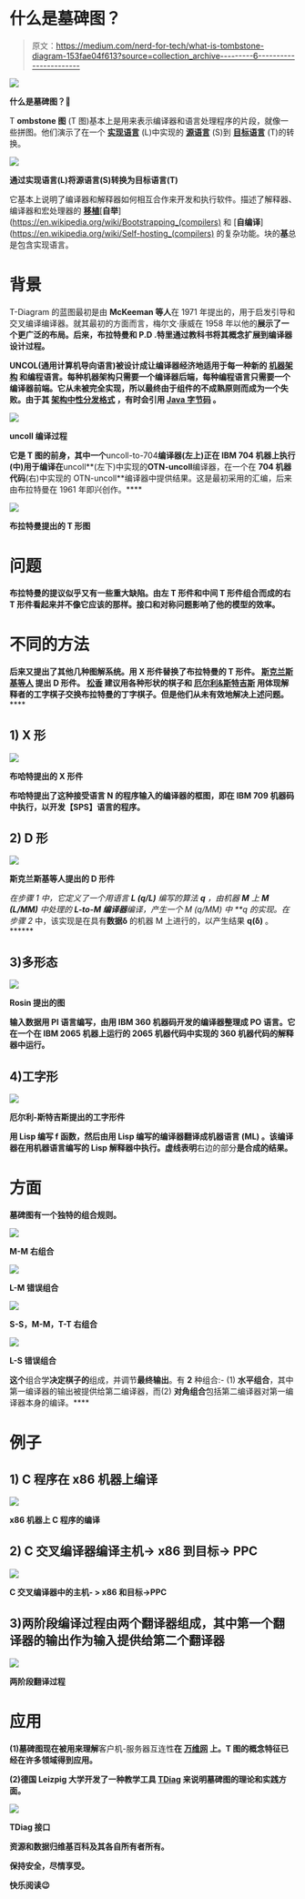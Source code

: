 # 什么是墓碑图？

> 原文：<https://medium.com/nerd-for-tech/what-is-tombstone-diagram-153fae04f613?source=collection_archive---------6----------------------->

![](img/eaada6dda8d67083500aa3fda63defce.png)

**什么是墓碑图？🤔**

T **ombstone 图** (T 图)基本上是用来表示编译器和语言处理程序的片段，就像一些拼图。他们演示了在一个 [**实现语言**](https://en.wikipedia.org/wiki/Implementation_language) (L)中实现的 [**源语言**](https://en.wikipedia.org/wiki/Source_code) (S)到 [**目标语言**](https://en.wikipedia.org/wiki/Target_language_(computing)) (T)的转换。

![](img/e495326a12dd5cb4b516223328cace7d.png)

**通过实现语言(L)将源语言(S)转换为目标语言(T)**

它基本上说明了编译器和解释器如何相互合作来开发和执行软件。描述了解释器、编译器和宏处理器的 [**移植**](https://en.wikipedia.org/wiki/Porting)[**自举**](https://en.wikipedia.org/wiki/Bootstrapping_(compilers) 和 [**自编译**](https://en.wikipedia.org/wiki/Self-hosting_(compilers) 的复杂功能。块的**基**总是包含实现语言。

# 背景

T-Diagram 的蓝图最初是由 **McKeeman 等人**在 1971 年提出的，用于启发引导和交叉编译编译器。就其最初的方面而言，梅尔文·康威在 1958 年以他的[](https://en.wikipedia.org/wiki/UNCOL)**展示了一个更广泛的布局。后来，**布拉特曼**和 **P.D .特里**通过教科书将其概念扩展到编译器设计过程。**

**UNCOL(通用计算机导向语言)被设计成让编译器经济地适用于每一种新的 [**机器架构**](https://en.wikipedia.org/wiki/Instruction_set) 和编程语言。每种机器架构只需要一个编译器后端，每种编程语言只需要一个编译器前端。它从未被完全实现，所以最终由于组件的不成熟原则而成为一个失败。由于其 [**架构中性分发格式**](https://en.wikipedia.org/wiki/Architecture_Neutral_Distribution_Format) ，有时会引用 [**Java 字节码**](https://en.wikipedia.org/wiki/Java_bytecode) 。**

**![](img/222ca08899c3f4501c81ca2c826f71e6.png)**

****uncoll 编译过程****

**它是 T 图的前身，其中一个**uncoll-to-704**编译器(左上)正在 **IBM 704 机器上执行**(中)用于编译在**uncoll**(左下)中实现的**OTN-uncoll**编译器，在一个在 **704 机器代码**(右)中实现的 OTN-uncoll**编译器中提供结果。这是最初采用的汇编，后来由布拉特曼在 1961 年即兴创作。****

****![](img/cca69eae7be84f57bb09d4953173fab9.png)****

******布拉特曼提出的 T 形图******

# ****问题****

****布拉特曼的提议似乎又有一些重大缺陷。由左 T 形件和中间 T 形件组合而成的右 T 形件看起来并不像它应该的那样。接口和对称问题影响了他的模型的效率。****

# ****不同的方法****

****后来又提出了其他几种图解系统。[](https://dl.acm.org/doi/10.1145/1463891.1463893)**用 **X 形件**替换了**布拉特曼的 T 形件**。 [**斯克兰斯基等人**](https://dl.acm.org/doi/abs/10.1145/321450.321451) 提出 **D 形件**。 [**松香**](https://onlinelibrary.wiley.com/doi/abs/10.1002/spe.4380070214) 建议用**各种形状的棋子**和 [**厄尔利&斯特吉斯**](https://dl.acm.org/doi/10.1145/355598.362740) 用体现**解释者**的**工字棋子**交换布拉特曼的丁字棋子。但是他们从未有效地解决上述问题。******

## ****1) X 形****

****![](img/07635eed9100f357ae70edbe85680a6c.png)****

******布哈特提出的 X 形件******

****布哈特提出了这种接受语言 **N** 的程序输入的编译器的框图，即在 **IBM 709 机器码**中执行，以开发**【SPS】**语言的程序。****

## ****2) D 形****

****![](img/e60cb7864e5207141358cbe51bc11ed9.png)****

******斯克兰斯基等人提出的 D 形件******

****在*步骤 1* 中，它定义了一个用语言 **L (q/L)** 编写的算法 **q** ，由机器 **M** 上 **M (L/MM)** 中处理的 **L-to-M 编译器**编译，产生一个 M (q/MM) 中 **q 的实现。在*步骤 2* 中，该实现是在具有**数据δ** 的机器 M 上进行的，以产生结果 **q(δ)** 。******

## **3)多形态**

**![](img/5cf52cddc0c479bc4c25f971e3feab46.png)**

****Rosin 提出的图****

**输入数据用 **PI 语言**编写，由用 **IBM 360 机器码**开发的编译器整理成 **PO** 语言。它在一个在 IBM 2065 机器上运行的 **2065 机器代码**中实现的 **360 机器代码**的解释器中运行。**

## **4)工字形**

**![](img/13b945d91fa8379152f2894a7320b507.png)**

****厄尔利-斯特吉斯提出的工字形件****

**用 **Lisp** 编写 **f 函数**，然后由用 **Lisp** 编写的编译器翻译成机器语言 **(ML)** 。该编译器在用机器语言编写的 Lisp 解释器中执行。虚线表明**右边的部分**是合成的结果。**

# **方面**

**墓碑图有一个独特的组合规则。**

**![](img/ff1fcfdd67c4ad940d43b59cd5c60150.png)**

****M-M 右组合****

**![](img/72b85f8116d705731b26d6a0374e9462.png)**

****L-M 错误组合****

**![](img/0fa9de1236b98a96e6e5cec5f7c53779.png)**

****S-S，M-M，T-T 右组合****

**![](img/5dd0ad06709ec147bdb5b1b70e193714.png)**

****L-S 错误组合****

**这个**组合学**决定棋子的**组成，并调节**最终输出**。有 **2** 种组合:- (1) **水平组合**，其中第一编译器的输出被提供给第二编译器，而(2) **对角组合**包括第二编译器对第一编译器本身的编译。****

# **例子**

## **1) C 程序在 x86 机器上编译**

**![](img/ff5ce3540ca4a0d0e5c607f8c84ca71a.png)**

****x86 机器上 C 程序的编译****

## **2) C 交叉编译器编译主机-> x86 到目标-> PPC**

**![](img/1328048ca9f86b389d4d75703bdc244b.png)**

****C 交叉编译器中的主机- > x86 和目标->PPC****

## **3)两阶段编译过程由两个翻译器组成，其中第一个翻译器的输出作为输入提供给第二个翻译器**

**![](img/2812c956284463c47bfe1caa1a08f642.png)**

****两阶段翻译过程****

# **应用**

**(1)墓碑图现在被用来理解**客户机-服务器互连性**在 [**万维网**](https://en.wikipedia.org/wiki/World_Wide_Web) 上。T 图的概念特征已经在许多领域得到应用。**

**(2)德国 Leizpig 大学开发了一种教学工具 [**TDiag**](http://www.michael-hielscher.de/atocc/Tut_TDiag1.pdf) 来说明墓碑图的理论和实践方面。**

**![](img/73a3687b26e5f8eb9cb02f99845432f9.png)**

****TDiag 接口****

****资源和数据归维基百科及其各自所有者所有。****

**保持安全，尽情享受。**

****快乐阅读😉****